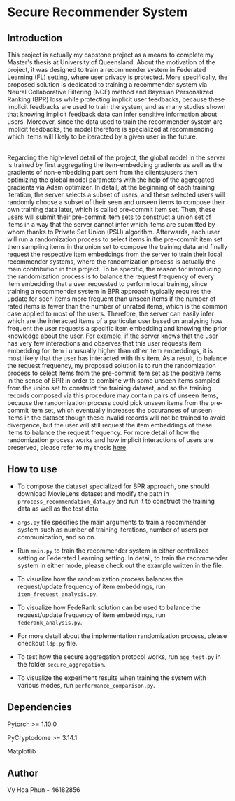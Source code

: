 # Secure Recommender System

## Introduction

This project is actually my capstone project as a means to complete my Master's thesis at University of Queensland. About the motivation of the project, it was designed to train a recommender system in Federated Learning (FL) setting, where user privacy is protected. More specifically, the proposed solution is dedicated to training a recommender system via Neural Collaborative Filtering (NCF) method and Bayesian Personalized Ranking (BPR) loss while protecting implicit user feedbacks, because these implicit feedbacks are used to train the system, and as many studies shown that knowing implicit feedback data can infer sensitive information about users. Moreover, since the data used to train the recommender system are implicit feedbacks, the model therefore is specialized at recommending which items will likely to be iteracted by a given user in the future. <br><br>

Regarding the high-level detail of the project, the global model in the server is trained by first aggregating the item-embedding gradients as well as the gradients of non-embedding part sent from the clients/users then optimizing the global model parameters with the help of the aggregated gradients via Adam optimizer. In detail, at the beginning of each training iteration, the server selects a subset of users, and these selected users will randomly choose a subset of their seen and unseen items to compose their own training data later, which is called pre-commit item set. Then, these users will submit their pre-commit item sets to construct a union set of items in a way that the server cannot infer which items are submitted by whom thanks to Private Set Union (PSU) algorithm. Afterwards, each user will run a randomization process to select items in the pre-commit item set then sampling items in the union set to compose the training data and finally request the respective item embeddings from the server to train their local recommender systems, where the randomization process is actually the main contribution in this project. To be specific, the reason for introducing the randomization process is to balance the request frequency of every item embedding that a user requested to perform local training, since training a recommender system in BPR approach typically requires the update for seen items more frequent than unseen items if the number of rated items is fewer than the number of unrated items, which is the common case applied to most of the users. Therefore, the server can easily infer which are the interacted items of a particular user based on analysing how frequent the user requests a specific item embedding and knowing the prior knowledge about the user. For example, if the server knows that the user has very few interactions and observes that this user requests item embedding for item i unusually higher than other item embeddings, it is most likely that the user has interacted with this item. As a result, to balance the request frequency, my proposed solution is to run the randomization process to select items from the pre-commit item set as the positive items in the sense of BPR in order to combine with some unseen items sampled from the union set to construct the training dataset, and so the training records composed via this procedure may contain pairs of unseen items, because the randomization process could pick unseen items from the pre-commit item set, which eventually increases the occurances of unseen items in the dataset though these invalid records will not be trained to avoid divergence, but the user will still request the item embeddings of these items to balance the request frequency. For more detail of how the randomization process works and how implicit interactions of users are preserved, please refer to my thesis <a href="https://drive.google.com/file/d/14vuIHMwXK8ZW6we6sz9N1s20jcxQidRX/view">here</a>.

## How to use

- To compose the dataset specialized for BPR approach, one should download MovieLens dataset and modify the path in `prrocess_recommendation_data.py` and run it to construct the training data as well as the test data. <br>

- `args.py` file specifies the main arguments to train a recommender system such as number of training iterations, number of users per communication, and so on. <br>

- Run `main.py` to train the recommender system in either centralized setting or Federated Learning setting. In detail, to train the recommender system in either mode, please check out the example written in the file.<br>

- To visualize how the randomization process balances the request/update frequency of item embeddings, run `item_frequest_analysis.py`. <br>

- To visualize how FedeRank solution can be used to balance the request/update frequency of item embeddings, run `federank_analysis.py`. <br>

- For more detail about the implementation randomization process, please checkout `ldp.py` file. <br>

- To test how the secure aggregation protocol works, run `agg_test.py` in the folder `secure_aggregation`. <br>

- To visualize the experiment results when training the system with various modes, run `performance_comparison.py`. <br>

## Dependencies

Pytorch >= 1.10.0 <br>

PyCryptodome >= 3.14.1 <br>

Matplotlib <br>

## Author

Vy Hoa Phun - 46182856